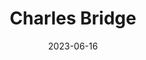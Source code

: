 ---
title: "Charles Bridge"
excerpt: "Upon Charles' span, Prague's soul dances with timeless melodies."
permalink: /voyage/prague/charles-bridge
collection: prague
date: 2023-06-16
header:
  overlay_image: /prague/charles-bridge-3v1.jpg
---